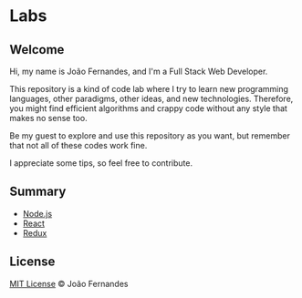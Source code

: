 # Labs

## Welcome

Hi, my name is João Fernandes, and I'm a Full Stack Web Developer.

This repository is a kind of code lab where I try to learn new programming languages, other paradigms, other ideas, and new technologies. Therefore, you might find efficient algorithms and crappy code without any style that makes no sense too.

Be my guest to explore and use this repository as you want, but remember that not all of these codes work fine.

I appreciate some tips, so feel free to contribute.


## Summary

- [Node.js](nodejs/)
- [React](react/)
- [Redux](redux/)

## License

[MIT License](LICENSE.md) © João Fernandes
